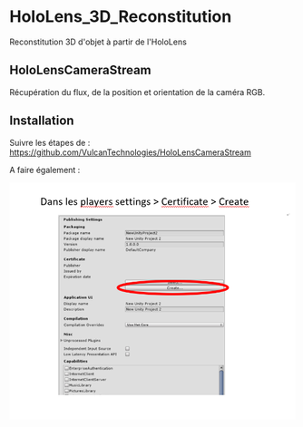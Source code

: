 # HoloLens_3D_Reconstitution
Reconstitution 3D d'objet à partir de l'HoloLens

## HoloLensCameraStream

Récupération du flux, de la position et orientation de la caméra RGB.

## Installation 

Suivre les étapes de : https://github.com/VulcanTechnologies/HoloLensCameraStream

A faire également : 

![](Tuto.png)
